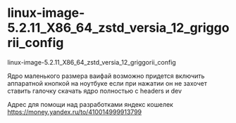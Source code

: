 # linux-image-5.2.11_X86_64_zstd_versia_12_griggorii_config
linux-image-5.2.11_X86_64_zstd_versia_12_griggorii_config

Ядро маленького размера ваифай возможно придется включить аппаратной кнопкой на ноутбуке если при нажатии он не захочет ставить галочку скачать ядро полностью с headers и dev

Адрес для помощи над разработками яндекс кошелек https://money.yandex.ru/to/410014999913799
